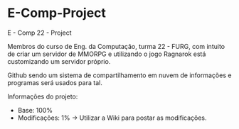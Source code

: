 # E-Comp-Project
E - Comp 22 - Project

Membros do curso de Eng. da Computação, turma 22 - FURG, com intuito de criar um servidor de MMORPG e utilizando o jogo Ragnarok está customizando um servidor próprio. 

Github sendo um sistema de compartilhamento em nuvem de informações e programas será usados para tal.

Informações do projeto:

- Base: 100%
- Modificações: 1% -> Utilizar a Wiki para postar as modificações.
